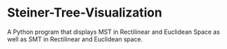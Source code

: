 Steiner-Tree-Visualization
==========================

A Python program that displays MST in Rectilinear and Euclidean Space as well as SMT in Rectilinear and Euclidean space.
